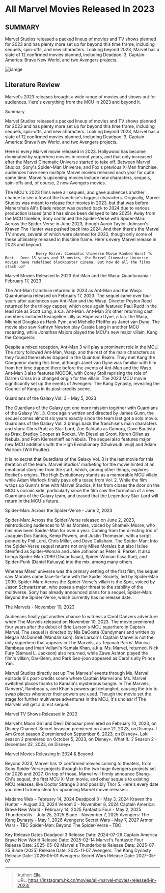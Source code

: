 # All Marvel Movies Released In 2023


## SUMMARY 



  Marvel Studios released a packed lineup of movies and TV shows planned for 2023 and has plenty more set up for beyond this time frame, including sequels, spin-offs, and new characters.   Looking beyond 2023, Marvel has a slate of 12 confirmed movies planned, including Deadpool 3, Captain America: Brave New World, and two Avengers projects.  

![iamge](https://static1.srcdn.com/wordpress/wp-content/uploads/2023/08/captain-marvel-loki.jpg)

## Literature Review

Marvel&#39;s 2023 releases brought a wide range of movies and shows out for audiences. Here&#39;s everything from the MCU in 2023 and beyond it.





Summary

  Marvel Studios released a packed lineup of movies and TV shows planned for 2023 and has plenty more set up for beyond this time frame, including sequels, spin-offs, and new characters.   Looking beyond 2023, Marvel has a slate of 12 confirmed movies planned, including Deadpool 3, Captain America: Brave New World, and two Avengers projects.  







Here is every Marvel movie released in 2023. Hollywood has become dominated by superhero movies in recent years, and that only increased after the Marvel Cinematic Universe started to take off. Between Marvel Studios, Sony&#39;s Spider-Man Universe, and Fox&#39;s previous X-Men franchise, audiences have seen multiple Marvel movies released each year for quite some time. Marvel&#39;s upcoming movies include new characters, sequels, spin-offs and, of course, 2 new Avengers movies.

The MCU&#39;s 2023 films were all sequels, and gave audiences another chance to see a few of the franchise&#39;s biggest characters. Originally, Marvel Studios was meant to release four movies in 2023, but that was before Mahershala Ali&#39;s Blade reboot was pushed back to 2024 due to various production issues (and it has since been delayed to late 2025). Away from the MCU timeline, Sony continued the Spider-Verse with Spider-Man: Across the Spider-Verse in June 2023, though Aaron Taylor-Johnson&#39;s Kraven The Hunter was pushed back into 2024. And then there&#39;s the Marvel TV shows, several of which were planned for 2023, though only some of these ultimately released in this time frame. Here&#39;s every Marvel release in 2023 and beyond.




                  Every Marvel Cinematic Universe Movie Ranked Worst To Best   Over 15 years and 33 movies, the Marvel Cinematic Universe movies have redefined blockbuster cinema. But how do all the films stack up?   


 Marvel Movies Released In 2023 
Ant-Man and the Wasp: Quantumania - February 17, 2023
         

The Ant-Man franchise returned in 2023 as Ant-Man and the Wasp: Quantumania released on February 17, 2023. The sequel came over four years after audiences saw Ant-Man and the Wasp. Director Peyton Reed returned for the trilogy capper, which once again featured Paul Rudd in the lead role as Scott Lang, a.k.a. Ant-Man. Ant-Man 3&#39;s other returning cast members included Evangeline Lilly as Hope van Dyne, a.k.a. the Wasp, Michael Douglas as Hank Pym, and Michelle Pfeiffer as Janet van Dyne. The movie also saw Kathryn Newton play Cassie Lang in another MCU recasting, while Jonathan Majors played the MCU&#39;s new major villain, Kang the Conqueror.




Despite a mixed reception, Ant-Man 3 will play a prominent role in the MCU. The story followed Ant-Man, Wasp, and the rest of the main characters as they found themselves trapped in the Quantum Realm. They met Kang the Conqueror during this time, although Janet van Dyne was familiar with him from her time trapped there before the events of Ant-Man and the Wasp. Ant-Man 3 also features MODOK, with Corey Stoll reprising the role of Darren Cross in a changed origin for the villain. The 2023 MCU movie significantly set up the events of Avengers: The Kang Dynasty, revealing the Council of Kangs in its post-credits scene.

Guardians of the Galaxy Vol. 3 - May 5, 2023
         

The Guardians of the Galaxy got one more mission together with Guardians of the Galaxy Vol. 3. Once again written and directed by James Gunn, the sequel comes almost six years exactly since the team last got a solo movie. Guardians of the Galaxy Vol. 3 brings back the franchise&#39;s main characters and stars: Chris Pratt as Star-Lord, Zoe Saldaña as Gamora, Dave Bautista as Drax, Bradley Cooper as Rocket, Vin Diesel as Groot, Karen Gillan as Nebula, and Pom Klementieff as Nebula. The sequel also features major new MCU additions with the High Evolutionary (Chukwudi Iwuji) and Adam Warlock (Will Poulter).




It is no secret that Guardians of the Galaxy Vol. 3 is the last movie for this iteration of the team. Marvel Studios&#39; marketing for the movie hinted at an emotional storyline from the start, which, among other things, explores Rocket&#39;s origins. The High Evolutionary stands as a memorable MCU villain, while Adam Warlock finally pays off a tease from Vol. 2. While the film wraps up Gunn&#39;s time with Marvel Studios, it far from closes the door on the MCU&#39;s cosmic side, particularly since the film saw the formation of a new Guardians of the Galaxy team, and teased that the Legendary Star-Lord will return in the MCU&#39;s future.

Spider-Man: Across the Spider-Verse - June 2, 2023
         

Spider-Man: Across the Spider-Verse released on June 2, 2023, reintroducing audiences to Miles Morales, voiced by Shameik Moore, who has now been Spider-Man for over a year. Coming from the directing trio of Joaquim Dos Santos, Kemp Powers, and Justin Thompson, with a script penned by Phil Lord, Chris Miller, and Dave Callaham. The Spider-Man: Into the Spider-Verse sequel returns not only Miles Morales but also Hailee Steinfeld as Spider-Woman and Jake Johnson as Peter B. Parker. It also brings Spider-Man 2099 (Oscar Isaac), Spider-Woman (Issa Rae), and Spider-Punk (Daniel Kaluuya) into the mix, among many others.




Whereas Miles&#39; universe was the primary setting of the first film, the sequel saw Morales come face-to-face with the Spider Society, led by Spider-Man 2099. Spider-Man: Across the Spider-Verse&#39;s villain is the Spot, voiced by Jason Schwartzman, who poses a major threat to the stability of the multiverse. Sony has already announced plans for a sequel, Spider-Man: Beyond the Spider-Verse, which currently has no release date.

The Marvels - November 10, 2023
         

Audiences finally got another chance to witness a Carol Danvers adventure when The Marvels released on November 10, 2023. The movie premiered four years after the debut of Brie Larson&#39;s MCU superhero in Captain Marvel. The sequel is directed by Nia DaCosta (Candyman) and written by Megan McDonnell (WandaVision). Brie Larson&#39;s Captain Marvel is not the only superhero that appears in The Marvels, as Teyonah Parris&#39; Monica Rambeau and Iman Vellani&#39;s Kamala Khan, a.k.a. Ms. Marvel, returned. Nick Fury (Samuel L. Jackson) also returned, while Zawe Ashton played the film&#39;s villain, Dar-Benn, and Park Seo-joon appeared as Carol&#39;s ally Prince Yan.




Marvel Studios directly set up The Marvels&#39; events through Ms. Marvel episode 6&#39;s post-credits scene where Captain Marvel and Ms. Marvel switched places thanks to Kamala&#39;s mysterious bangle. In The Marvels, Danvers&#39;, Rambeau&#39;s, and Khan&#39;s powers get entangled, causing the trio to swap places whenever their powers are used. Though the movie set the stage for further multiverse adventures in the MCU, it&#39;s unclear if The Marvels will get a direct sequel.

Marvel TV Shows Released In 2023
         

  Marvel&#39;s Moon Girl and Devil Dinosaur premiered on February 10, 2023, on Disney Channel.   Secret Invasion premiered on June 21, 2023, on Disney&#43;.   I Am Groot season 2 premiered on September 6, 2023, on Disney&#43;.   Loki season 2 premiered on October 5, 2023, on Disney&#43;.   What If...? Season 2 - December 22, 2023, on Disney&#43;  






 Marvel Movies Releasing In 2024 &amp; Beyond 
         

Beyond 2023, Marvel has 12 confirmed movies coming to theaters, from Sony Spider-Verse projects through to the two huge Avengers projects set for 2026 and 2027. On top of those, Marvel will firmly announce Shang-Chi&#39;s sequel, the first MCU X-Men movie, and other sequels to existing MCU releases, like Doctor Strange 3 and possibly Thor 5. Here&#39;s every date you need to keep clear for upcoming Marvel movie releases:

  Madame Web - February 14, 2024   Deadpool 3 - May 3, 2024   Kraven the Hunter - August 30, 2024   Venom 3 - November 8, 2024   Captain America: Brave New World - February 14, 2025   Fantastic Four - May 2, 2025   Thunderbolts - July 25, 2025   Blade - November 7, 2025   Avengers: The Kang Dynasty - May 1, 2026   Avengers: Secret Wars - May 7, 2027   Armor Wars - TBC   Spider-Man: Beyond The Spider-Verse - TBC  




  Key Release Dates              Deadpool 3 Release Date: 2024-07-26                    Captain America: Brave New World Release Date: 2025-02-14                   Marvel&#39;s Fantastic Four Release Date: 2025-05-02                   Marvel&#39;s Thunderbolts Release Date: 2025-07-25                   Blade (2025) Release Date: 2025-11-07                   Avengers: The Kang Dynasty  Release Date: 2026-05-01                    Avengers: Secret Wars Release Date: 2027-05-07      

---

> Author: [Ella](https://instagram.hk.cn/)  
> URL: https://instagram.hk.cn/movies/all-marvel-movies-released-in-2023/  

